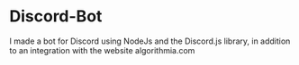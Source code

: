 # Discord-Bot
I made a bot for Discord using NodeJs and the Discord.js library, in addition to an integration with the website algorithmia.com
